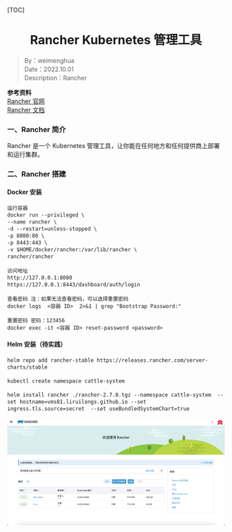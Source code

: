 [TOC]

<H1 align="center">Rancher Kubernetes 管理工具</H1>

> By：weimenghua  
> Date：2022.10.01   
> Description：Rancher

**参考资料**  
[Rancher 官网](https://www.rancher.cn/)  
[Rancher 文档](http://docs.rancher.cn/)  



### 一、Rancher 简介
Rancher 是一个 Kubernetes 管理工具，让你能在任何地方和任何提供商上部署和运行集群。



### 二、Rancher 搭建

#### Docker 安装

```
运行容器
docker run --privileged \
--name rancher \
-d --restart=unless-stopped \
-p 8080:80 \
-p 8443:443 \
-v $HOME/docker/rancher:/var/lib/rancher \
rancher/rancher

访问地址
http://127.0.0.1:8080
https://127.0.0.1:8443/dashboard/auth/login

查看密码 注：如果无法查看密码，可以选择重置密码
docker logs  <容器 ID>  2>&1 | grep "Bootstrap Password:"

重置密码 密码：123456
docker exec -it <容器 ID> reset-password <password>
```

#### Helm 安装（待实践）

```
helm repo add rancher-stable https://releases.rancher.com/server-charts/stable

kubectl create namespace cattle-system

helm install rancher ./rancher-2.7.0.tgz --namespace cattle-system  --set hostname=vms81.liruilongs.github.io --set ingress.tls.source=secret  --set useBundledSystemChart=true
```

![](./img/Rancher.png)

